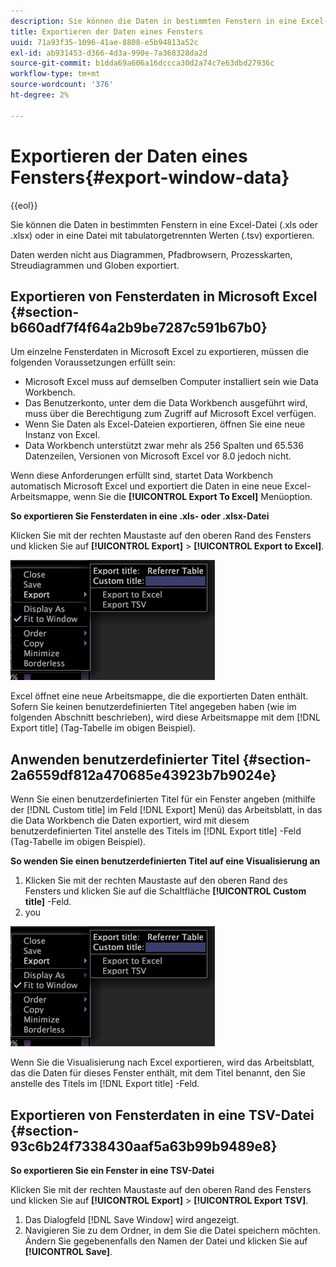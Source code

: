 ```yaml
---
description: Sie können die Daten in bestimmten Fenstern in eine Excel-Datei (.xls oder .xlsx) oder in eine Datei mit tabulatorgetrennten Werten (.tsv) exportieren.
title: Exportieren der Daten eines Fensters
uuid: 71a93f35-1096-41ae-8808-e5b94813a52c
exl-id: ab931453-d366-4d3a-990e-7a368328da2d
source-git-commit: b1dda69a606a16dccca30d2a74c7e63dbd27936c
workflow-type: tm+mt
source-wordcount: '376'
ht-degree: 2%

---
```


# Exportieren der Daten eines Fensters{#export-window-data}

{{eol}}

Sie können die Daten in bestimmten Fenstern in eine Excel-Datei (.xls oder .xlsx) oder in eine Datei mit tabulatorgetrennten Werten (.tsv) exportieren.

Daten werden nicht aus Diagrammen, Pfadbrowsern, Prozesskarten, Streudiagrammen und Globen exportiert.

## Exportieren von Fensterdaten in Microsoft Excel {#section-b660adf7f4f64a2b9be7287c591b67b0}

Um einzelne Fensterdaten in Microsoft Excel zu exportieren, müssen die folgenden Voraussetzungen erfüllt sein:

* Microsoft Excel muss auf demselben Computer installiert sein wie Data Workbench.
* Das Benutzerkonto, unter dem die Data Workbench ausgeführt wird, muss über die Berechtigung zum Zugriff auf Microsoft Excel verfügen.
* Wenn Sie Daten als Excel-Dateien exportieren, öffnen Sie eine neue Instanz von Excel.
* Data Workbench unterstützt zwar mehr als 256 Spalten und 65.536 Datenzeilen, Versionen von Microsoft Excel vor 8.0 jedoch nicht.

Wenn diese Anforderungen erfüllt sind, startet Data Workbench automatisch Microsoft Excel und exportiert die Daten in eine neue Excel-Arbeitsmappe, wenn Sie die **[!UICONTROL Export To Excel]** Menüoption.

**So exportieren Sie Fensterdaten in eine .xls- oder .xlsx-Datei**

Klicken Sie mit der rechten Maustaste auf den oberen Rand des Fensters und klicken Sie auf **[!UICONTROL Export]** > **[!UICONTROL Export to Excel]**.

![](assets/mnu_window_TitleBar_Export.png)

Excel öffnet eine neue Arbeitsmappe, die die exportierten Daten enthält. Sofern Sie keinen benutzerdefinierten Titel angegeben haben (wie im folgenden Abschnitt beschrieben), wird diese Arbeitsmappe mit dem [!DNL Export title] (Tag-Tabelle im obigen Beispiel).

## Anwenden benutzerdefinierter Titel {#section-2a6559df812a470685e43923b7b9024e}

Wenn Sie einen benutzerdefinierten Titel für ein Fenster angeben (mithilfe der [!DNL Custom title] im Feld [!DNL Export] Menü) das Arbeitsblatt, in das die Data Workbench die Daten exportiert, wird mit diesem benutzerdefinierten Titel anstelle des Titels im [!DNL Export title] -Feld (Tag-Tabelle im obigen Beispiel).

**So wenden Sie einen benutzerdefinierten Titel auf eine Visualisierung an**

1. Klicken Sie mit der rechten Maustaste auf den oberen Rand des Fensters und klicken Sie auf die Schaltfläche **[!UICONTROL Custom title]** -Feld.
1. you

![](assets/mnu_window_TitleBar_Export.png)

Wenn Sie die Visualisierung nach Excel exportieren, wird das Arbeitsblatt, das die Daten für dieses Fenster enthält, mit dem Titel benannt, den Sie anstelle des Titels im [!DNL Export title] -Feld.

## Exportieren von Fensterdaten in eine TSV-Datei {#section-93c6b24f7338430aaf5a63b99b9489e8}

**So exportieren Sie ein Fenster in eine TSV-Datei**

Klicken Sie mit der rechten Maustaste auf den oberen Rand des Fensters und klicken Sie auf **[!UICONTROL Export]** > **[!UICONTROL Export TSV]**.

1. Das Dialogfeld [!DNL Save Window] wird angezeigt.
1. Navigieren Sie zu dem Ordner, in dem Sie die Datei speichern möchten. Ändern Sie gegebenenfalls den Namen der Datei und klicken Sie auf **[!UICONTROL Save]**.
